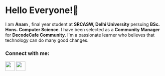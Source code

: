 # Hello Everyone!:wave:

I am **Anam** , final year student at **SRCASW, Delhi University** persuing **BSc. Hons. Computer Science**.
I have been selected as a **Community Manager** for **DecodeCafe Community**. I'm a passionate learner who believes that technology can do many good changes.

<h3 align="left">Connect with me:</h3>
<p align="left"> 
 <a href="https://www.linkedin.com/in/anam-malik-a09190213" target="_blank" rel="noreferrer"><img src="https://raw.githubusercontent.com/danielcranney/readme-generator/main/public/icons/socials/linkedin.svg" width="30" height="30" /></a> 
 <a href="https://twitter.com/anammalikk_?t=hjZiunyadbsEgbJcEVWwbg&s=08" target="_blank" rel="noreferrer"><img src="https://raw.githubusercontent.com/danielcranney/readme-generator/main/public/icons/socials/twitter.svg" width="30" height="30" /></a>
 </p>
